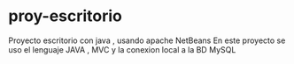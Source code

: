 # proy-escritorio
Proyecto escritorio con java , usando apache NetBeans 
En este proyecto se uso el lenguaje JAVA ,  MVC y la conexion local a la BD MySQL
